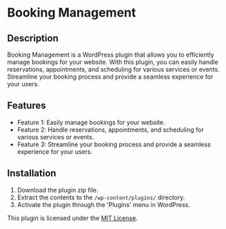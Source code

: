 # Booking Management

## Description

Booking Management is a WordPress plugin that allows you to efficiently manage bookings for your website. With this plugin, you can easily handle reservations, appointments, and scheduling for various services or events. Streamline your booking process and provide a seamless experience for your users. 

## Features

- Feature 1: Easily manage bookings for your website.
- Feature 2: Handle reservations, appointments, and scheduling for various services or events.
- Feature 3: Streamline your booking process and provide a seamless experience for your users.

## Installation

1. Download the plugin zip file.
2. Extract the contents to the `/wp-content/plugins/` directory.
3. Activate the plugin through the 'Plugins' menu in WordPress.


This plugin is licensed under the [MIT License](LICENSE.md).